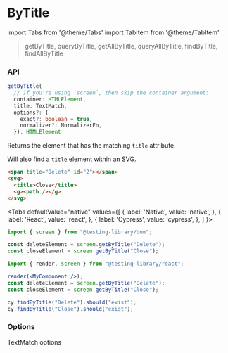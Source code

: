 # ByTitle

import Tabs from '@theme/Tabs' import TabItem from '@theme/TabItem'

> getByTitle, queryByTitle, getAllByTitle, queryAllByTitle, findByTitle, findAllByTitle

### API

```typescript
getByTitle(
  // If you're using `screen`, then skip the container argument:
  container: HTMLElement,
  title: TextMatch,
  options?: {
    exact?: boolean = true,
    normalizer?: NormalizerFn,
  }): HTMLElement
```

Returns the element that has the matching `title` attribute.

Will also find a `title` element within an SVG.

```html
<span title="Delete" id="2"></span>
<svg>
  <title>Close</title>
  <g><path /></g>
</svg>
```

\<Tabs defaultValue="native" values={\[ { label: 'Native', value: 'native', }, { label: 'React', value: 'react', }, { label: 'Cypress', value: 'cypress', }, ] }>

```js
import { screen } from "@testing-library/dom";

const deleteElement = screen.getByTitle("Delete");
const closeElement = screen.getByTitle("Close");
```

```jsx
import { render, screen } from "@testing-library/react";

render(<MyComponent />);
const deleteElement = screen.getByTitle("Delete");
const closeElement = screen.getByTitle("Close");
```

```js
cy.findByTitle("Delete").should("exist");
cy.findByTitle("Close").should("exist");
```

### Options

TextMatch options
